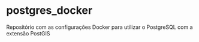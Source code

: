 # postgres_docker
Repositório com as configurações Docker para utilizar o PostgreSQL com a extensão PostGIS
